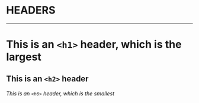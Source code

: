 # HEADERS
---
# This is an `<h1>` header, which is the largest

## This is an `<h2>` header

###### This is an `<h6>` header, which is the smallest
